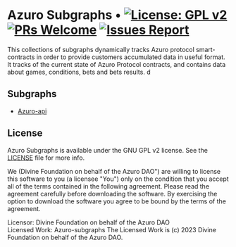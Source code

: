 # Azuro Subgraphs • [![License: GPL v2](https://img.shields.io/badge/License-GPL_v2-blue.svg)](LICENSE) [![PRs Welcome](https://img.shields.io/badge/PRs-welcome-brightgreen.svg)](CONTRIBUTING.md) [![Issues Report](https://img.shields.io/badge/issues-report-yellow.svg)](https://github.com/Azuro-protocol/Azuro-subgraphs/issues/new)

This collections of subgraphs dynamically tracks Azuro protocol smart-contracts in order to provide customers accumulated data in useful format. It tracks of the current state of Azuro Protocol contracts, and contains data about games, conditions, bets and bets results.
d
## Subgraphs

- [Azuro-api](./api/README.md)

## License

Azuro Subgraphs is available under the GNU GPL v2 license. See the [LICENSE](LICENSE) file for more info.

We (Divine Foundation on behalf of the Azuro DAO") are willing to license this software to you (a licensee "You") only on the condition that you accept all of the terms contained in the following agreement. Please read the agreement carefully before downloading the software. By exercising the option to download the software you agree to be bound by the terms of the agreement.

Licensor: Divine Foundation on behalf of the Azuro DAO\
Licensed Work: Azuro-subgraphs The Licensed Work is (c) 2023 Divine Foundation on behalf of the Azuro DAO.
